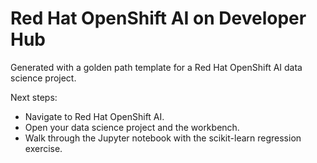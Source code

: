 # Red Hat OpenShift AI on Developer Hub

Generated with a golden path template for a Red Hat OpenShift AI data science project.

Next steps:
- Navigate to Red Hat OpenShift AI.
- Open your data science project and the workbench.
- Walk through the Jupyter notebook with the scikit-learn regression exercise.

